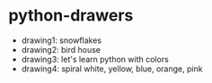 # python-drawers
- drawing1: snowflakes
- drawing2: bird house
- drawing3: let's learn python with colors
- drawing4: spiral white, yellow, blue, orange, pink
